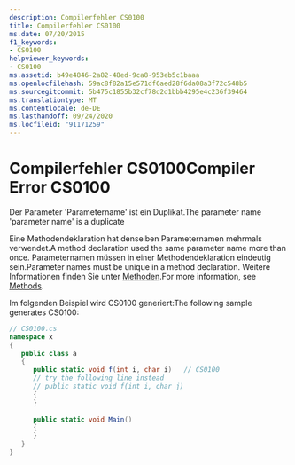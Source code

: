 ```yaml
---
description: Compilerfehler CS0100
title: Compilerfehler CS0100
ms.date: 07/20/2015
f1_keywords:
- CS0100
helpviewer_keywords:
- CS0100
ms.assetid: b49e4846-2a82-48ed-9ca8-953eb5c1baaa
ms.openlocfilehash: 59ac8f82a15e571df6aed28f6da08a3f72c548b5
ms.sourcegitcommit: 5b475c1855b32cf78d2d1bbb4295e4c236f39464
ms.translationtype: MT
ms.contentlocale: de-DE
ms.lasthandoff: 09/24/2020
ms.locfileid: "91171259"
---
```

# <a name="compiler-error-cs0100"></a><span data-ttu-id="28e0e-103">Compilerfehler CS0100</span><span class="sxs-lookup"><span data-stu-id="28e0e-103">Compiler Error CS0100</span></span>

<span data-ttu-id="28e0e-104">Der Parameter 'Parametername' ist ein Duplikat.</span><span class="sxs-lookup"><span data-stu-id="28e0e-104">The parameter name 'parameter name' is a duplicate</span></span>  
  
 <span data-ttu-id="28e0e-105">Eine Methodendeklaration hat denselben Parameternamen mehrmals verwendet.</span><span class="sxs-lookup"><span data-stu-id="28e0e-105">A method declaration used the same parameter name more than once.</span></span> <span data-ttu-id="28e0e-106">Parameternamen müssen in einer Methodendeklaration eindeutig sein.</span><span class="sxs-lookup"><span data-stu-id="28e0e-106">Parameter names must be unique in a method declaration.</span></span> <span data-ttu-id="28e0e-107">Weitere Informationen finden Sie unter [Methoden](../programming-guide/classes-and-structs/methods.md).</span><span class="sxs-lookup"><span data-stu-id="28e0e-107">For more information, see [Methods](../programming-guide/classes-and-structs/methods.md).</span></span>  
  
 <span data-ttu-id="28e0e-108">Im folgenden Beispiel wird CS0100 generiert:</span><span class="sxs-lookup"><span data-stu-id="28e0e-108">The following sample generates CS0100:</span></span>  
  
```csharp  
// CS0100.cs  
namespace x  
{  
   public class a  
   {  
      public static void f(int i, char i)   // CS0100  
      // try the following line instead  
      // public static void f(int i, char j)  
      {  
      }  
  
      public static void Main()  
      {  
      }  
   }  
}  
```
